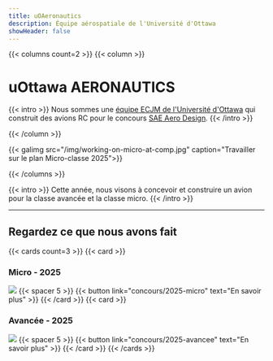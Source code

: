 ```yaml
---
title: uOAeronautics
description: Équipe aérospatiale de l'Université d'Ottawa
showHeader: false
---
```


{{< columns count=2 >}}
{{< column >}}


# uOttawa AERONAUTICS

{{< intro >}}
Nous sommes une [équipe ECJM de l'Université d'Ottawa](https://www.uottawa.ca/faculty-engineering/centre-entrepreneurship-engineering-design/facilities/john-mcentrye-team-space) qui construit des avions RC pour le concours [SAE Aero Design](https://www.saeaerodesign.com/).
{{< /intro >}}

{{< /column >}}


{{< galimg src="/img/working-on-micro-at-comp.jpg" caption="Travailler sur le plan Micro-classe 2025">}}


{{< /columns >}}


{{< intro >}}
Cette année, nous visons à concevoir et construire un avion pour la classe avancée et la classe micro. 
{{< /intro >}}

---

## Regardez ce que nous avons fait

{{< cards count=3 >}}
{{< card >}}
### Micro - 2025
![](/img/micro-on-the-concrete.jpg)
{{< spacer 5 >}}
{{< button link="concours/2025-micro" text="En savoir plus" >}}
{{< /card >}}
{{< card >}}
### Avancée - 2025
![](/img/adv-gala.jpg)
{{< spacer 5 >}}
{{< button link="concours/2025-avancee" text="En savoir plus" >}}
{{< /card >}}
{{< /cards >}}

